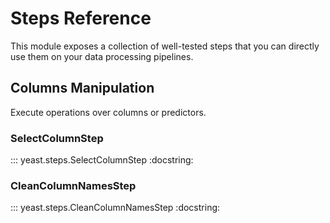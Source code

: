 # Steps Reference

This module exposes a collection of well-tested steps that you can directly use them on your data processing pipelines.

## Columns Manipulation

Execute operations over columns or predictors.

### SelectColumnStep

::: yeast.steps.SelectColumnStep
    :docstring:

### CleanColumnNamesStep

::: yeast.steps.CleanColumnNamesStep
    :docstring:
